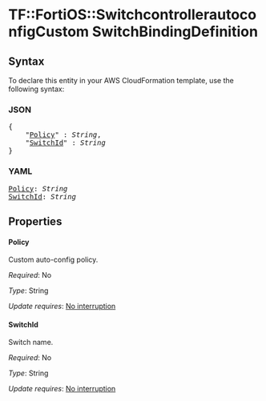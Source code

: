 # TF::FortiOS::SwitchcontrollerautoconfigCustom SwitchBindingDefinition

## Syntax

To declare this entity in your AWS CloudFormation template, use the following syntax:

### JSON

<pre>
{
    "<a href="#policy" title="Policy">Policy</a>" : <i>String</i>,
    "<a href="#switchid" title="SwitchId">SwitchId</a>" : <i>String</i>
}
</pre>

### YAML

<pre>
<a href="#policy" title="Policy">Policy</a>: <i>String</i>
<a href="#switchid" title="SwitchId">SwitchId</a>: <i>String</i>
</pre>

## Properties

#### Policy

Custom auto-config policy.

_Required_: No

_Type_: String

_Update requires_: [No interruption](https://docs.aws.amazon.com/AWSCloudFormation/latest/UserGuide/using-cfn-updating-stacks-update-behaviors.html#update-no-interrupt)

#### SwitchId

Switch name.

_Required_: No

_Type_: String

_Update requires_: [No interruption](https://docs.aws.amazon.com/AWSCloudFormation/latest/UserGuide/using-cfn-updating-stacks-update-behaviors.html#update-no-interrupt)

